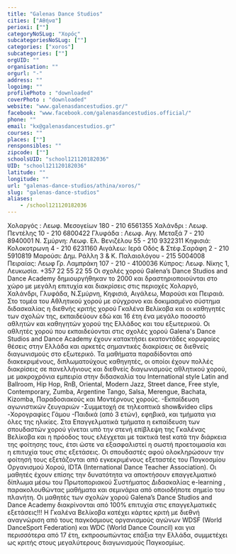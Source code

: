 ```yaml
---
title: "Galenas Dance Studios"
cities: ["Αθήνα"]
perioxi: [""]
categoryNoSLug: "Χορός"
subcategoriesNoSLug: [""]
categories: ["xoros"]
subcategories: [""]
orgUID: ""
organisation: ""
orgurl: "-"
address: ""
logoimg: ""
profilePhoto : "downloaded"
coverPhoto : "downloaded"
website: "www.galenasdancestudios.gr/"
facebook: "www.facebook.com/galenasdancestudios.official/"
phone: ""
email: "kx@galenasdancestudios.gr"
courses: ""
places: [""]
rensponsibles: ""
zipcode: [""]
schoolsUID: "school121120182036"
UID: "school121120182036"
latitude: ""
longitude: ""
url: "galenas-dance-studios/athina/xoros/"
slug: "galenas-dance-studios"
aliases:
    - /school121120182036
---
```





Χολαργός : Λεωφ. Μεσογείων 180 - 210 6561355 Χαλάνδρι : Λεωφ. Πεντέλης 10 - 210 6800422 Γλυφάδα : Λεωφ. Αγγ. Μεταξά 7 - 210 8940001 N. Σμύρνη: Λεωφ. Eλ. Βενιζέλου 55 - 210 9322311 Κηφισιά: Κολοκοτρωνη 4 - 210 6231160 Αιγάλεω: Ιερά Οδός &amp; Στέφ.Σαράφη 2 - 210 5910819 Μαρούσι: Δημ. Ράλλη 3 &amp; Κ. Παλαιολόγου - 215 5004008 Πειραίας: Λεωφ Γρ. Λαμπράκη 107 - 210 - 4100036 Κύπρος: Λεωφ. Νίκης 1, Λευκωσία. +357 22 55 22 55 Οι σχολές χορού Galena’s Dance Studios and Dance Academy δημιουργήθηκαν το 2000 και δραστηριοποιούνται στο χώρο με μεγάλη επιτυχία και διακρίσεις στις περιοχές Χολαργό, Χαλάνδρι, Γλυφάδα, N.Σμύρνη, Κηφισιά, Αιγάλεω, Μαρούσι και Πειραιά. Στο τομέα του Αθλητικού χορού με σύγχρονο και δοκιμασμένο σύστημα διδασκαλίας η διεθνής κριτής χορού Γκαλένα Βελίκοβα και οι καθηγητές των σχολών της, εκπαιδεύουν εδώ και 16 έτη ένα μεγάλο ποσοστό αθλητών και καθηγητών χορού της Ελλάδος και του εξωτερικού. Οι αθλητές χορού που εκπαιδεύονται στις σχολές χορού Galena&#39;s Dance Studios and Dance Academy έχουν κατακτήσει εκατοντάδες κορυφαίες θέσεις στην Ελλάδα και αρκετές σημαντικές διακρίσεις σε διεθνείς διαγωνισμούς στο εξωτερικό. Τα μαθήματα παραδίδονται από διακεκριμένους, διπλωματούχους καθηγητές, οι οποίοι έχουν πολλές διακρίσεις σε πανελλήνιους και διεθνείς διαγωνισμούς αθλητικού χορού, με μακροχρόνια εμπειρία στην διδασκαλία του International style Latin and Ballroom, Hip Hop, RnB, Oriental, Modern Jazz, Street dance, Free style, Contemporary, Zumba, Argentine Tango, Salsa, Merengue, Bachata, Kizomba, Παραδοσιακούς και Μοντέρνους χορούς. -Εκπαίδευση αγωνιστικών ζευγαριών -Συμμετοχή σε τηλεοπτικά show&amp;video clips -Χορογραφίες Γάμου -Παιδικά (από 3 ετών), εφηβικά, και τμήματα για όλες της ηλικίες. Στα Επαγγελματικά τμήματα η εκπαίδευση των σπουδαστών χορού γίνεται υπό την στενή επίβλεψη της Γκαλένας Βελίκοβα και η πρόοδος τους ελέγχεται με τακτικά test κατά την διάρκεια της φοίτησης τους, έτσι ώστε να εξασφαλιστεί η σωστή προετοιμασία και η επιτυχία τους στις εξετάσεις. Οι σπουδαστές αφού ολοκληρώσουν την φοίτησή τους εξετάζονται από εγκεκριμένους εξεταστές του Παγκοσμίου Οργανισμού Χορού, IDTA (International Dance Teacher Association). Οι μαθητές έχουν επίσης την δυνατότητα να αποκτήσουν επαγγελματικό δίπλωμα μέσω του Πρωτοποριακού Συστήματος Διδασκαλίας e-learning , παρακολουθώντας μαθήματα και σεμινάρια από οποιοδήποτε σημείο του πλανήτη. Οι μαθητές των σχολών χορού Galena’s Dance Studios and Dance Academy διακρίνονται από 100% επιτυχία στις επαγγελματικές εξετάσεις!!! Η Γκαλένα Βελίκοβα κατέχει κάρτες κριτή με διεθνή αναγνώριση από τους παγκόσμιους οργανισμούς αγώνων WDSF (World DanceSport Federation) και WDC (World Dance Council) και για περισσότερα από 17 έτη, εκπροσωπώντας επάξια την Ελλάδα, συμμετέχει ως κριτής στους μεγαλύτερους διαγωνισμούς Παγκοσμίως.